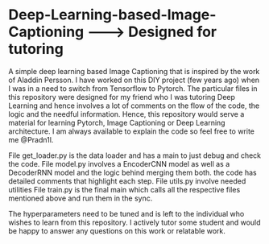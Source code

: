 # Deep-Learning-based-Image-Captioning ---> Designed for tutoring
A simple deep learning based Image Captioning that is inspired by the work of Aladdin Persson. I have worked on this DIY project (few years ago) when I was in a need to switch from Tensorflow to Pytorch. The particular files in this repository were designed for my friend who I was tutoring Deep Learning and hence involves a lot of comments on the flow of the code, the logic and the needful information. Hence, this repository would serve a material for learning Pytorch, Image Captioning or Deep Learning architecture. I am always available to explain the code so feel free to write me @Pradn1l. 

File get_loader.py is the data loader and has a main to just debug and check the code. 
File model.py involves a EncoderCNN model as well as a DecoderRNN model and the logic behind merging them both. the code has detailed comments that highlight each step. 
File utils.py involve needed utilities
File train.py is the final main which calls all the respective files mentioned above and run them in the sync.

The hyperparameters need to be tuned and is left to the individual who wishes to learn from this repository. 
I actively tutor some student and would be happy to answer any questions on this work or relatable work.  
